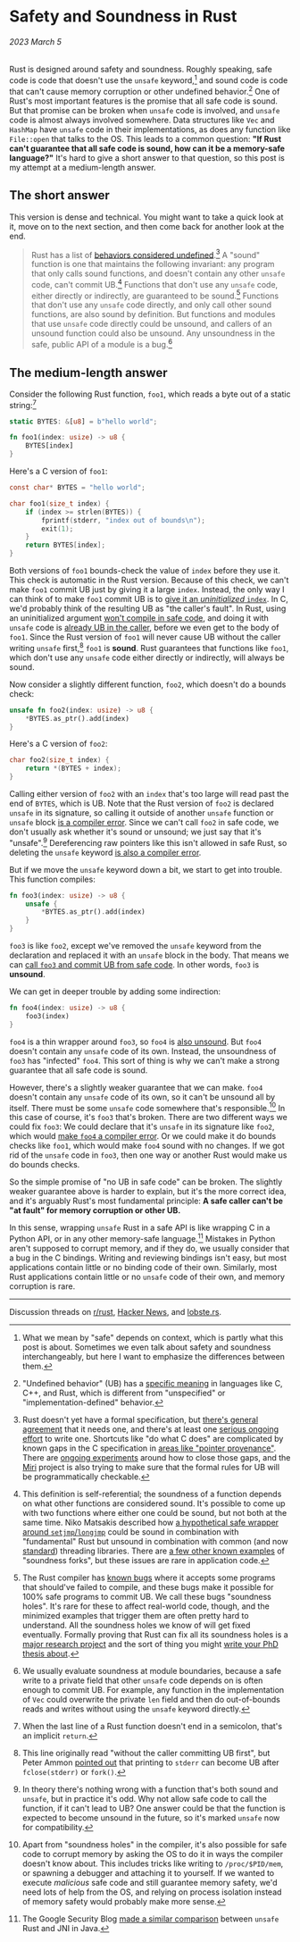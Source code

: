 # Safety and Soundness in Rust
###### 2023 March 5

Rust is designed around safety and soundness. Roughly speaking, safe code is
code that doesn't use the `unsafe` keyword,[^safe_meanings] and sound code is
code that can't cause memory corruption or other undefined
behavior.[^undefined_behavior] One of Rust's most important features is the
promise that all safe code is sound. But that promise can be broken when
`unsafe` code is involved, and `unsafe` code is almost always involved
somewhere. Data structures like `Vec` and `HashMap` have `unsafe` code in their
implementations, as does any function like `File::open` that talks to the OS.
This leads to a common question: **"If Rust can't guarantee that all safe code
is sound, how can it be a memory-safe language?"** It's hard to give a short
answer to that question, so this post is my attempt at a medium-length answer.

## The short answer

This version is dense and technical. You might want to take a quick look at it,
move on to the next section, and then come back for another look at the end.

> Rust has a list of [behaviors considered
> undefined](https://doc.rust-lang.org/reference/behavior-considered-undefined.html).[^formal_spec]
> A "sound" function is one that maintains the following invariant: any program
> that only calls sound functions, and doesn't contain any other `unsafe` code,
> can't commit UB.[^self_referential] Functions that don't use any `unsafe`
> code, either directly or indirectly, are guaranteed to be
> sound.[^soundness_holes] Functions that don't use any `unsafe` code
> directly, and only call other sound functions, are also sound by definition.
> But functions and modules that use `unsafe` code directly could be unsound,
> and callers of an unsound function could also be unsound. Any unsoundness in
> the safe, public API of a module is a bug.[^module_soundness]

## The medium-length answer

Consider the following Rust function, `foo1`, which reads a byte out of a
static string:[^implicit_return]

```rust
static BYTES: &[u8] = b"hello world";

fn foo1(index: usize) -> u8 {
    BYTES[index]
}
```

Here's a C version of `foo1`:

```c
const char* BYTES = "hello world";

char foo1(size_t index) {
    if (index >= strlen(BYTES)) {
        fprintf(stderr, "index out of bounds\n");
        exit(1);
    }
    return BYTES[index];
}
```

Both versions of `foo1` bounds-check the value of `index` before they use it.
This check is automatic in the Rust version. Because of this check, we can't
make `foo1` commit UB just by giving it a large `index`. Instead, the only way
I can think of to make `foo1` commit UB is to [give it an _uninitialized_
`index`][uninitialized_index]. In C, we'd probably think of the resulting UB as
"the caller's fault". In Rust, using an uninitialized argument [won't compile
in safe code][safe_code], and doing it with `unsafe` code is [already UB in the
caller][in_the_caller], before we even get to the body of `foo1`. Since the
Rust version of `foo1` will never cause UB without the caller writing `unsafe`
first,[^fclose] `foo1` is **sound**. Rust guarantees that functions like
`foo1`, which don't use any `unsafe` code either directly or indirectly, will
always be sound.

[uninitialized_index]: <https://godbolt.org/#g:!((g:!((g:!((h:codeEditor,i:(filename:'1',fontScale:14,fontUsePx:'0',j:1,lang:___c,selection:(endColumn:2,endLineNumber:19,positionColumn:2,positionLineNumber:19,selectionStartColumn:2,selectionStartLineNumber:19,startColumn:2,startLineNumber:19),source:'%23include+%3Cstddef.h%3E%0A%23include+%3Cstdio.h%3E%0A%23include+%3Cstdlib.h%3E%0A%23include+%3Cstring.h%3E%0A%0Aconst+char*+BYTES+%3D+%22hello+world%22%3B%0A%0Achar+foo1(size_t+index)+%7B%0A++++if+(index+%3E%3D+strlen(BYTES))+%7B%0A++++++++fprintf(stderr,+%22index+out+of+bounds%5Cn%22)%3B%0A++++++++exit(1)%3B%0A++++%7D%0A++++return+BYTES%5Bindex%5D%3B%0A%7D%0A%0Aint+main()+%7B%0A++++size_t+index%3B+//+uninitialized!!%0A++++foo1(index)%3B%0A%7D'),l:'5',n:'0',o:'C+source+%231',t:'0')),k:50,l:'4',n:'0',o:'',s:0,t:'0'),(g:!((h:executor,i:(argsPanelShown:'1',compilationPanelShown:'0',compiler:cclang1500,compilerName:'',compilerOutShown:'0',execArgs:'',execStdin:'',fontScale:14,fontUsePx:'0',j:1,lang:___c,libs:!(),options:'-fsanitize%3Dmemory',overrides:!(),runtimeTools:!(),source:1,stdinPanelShown:'1',tree:'1',wrap:'1'),l:'5',n:'0',o:'Executor+x86-64+clang+15.0.0+(C,+Editor+%231)',t:'0')),k:50,l:'4',n:'0',o:'',s:0,t:'0')),l:'2',n:'0',o:'',t:'0')),version:4>

[safe_code]: https://play.rust-lang.org/?version=stable&mode=debug&edition=2021&code=static+BYTES%3A+%26%5Bu8%5D+%3D+b%22hello+world%22%3B%0A%0Afn+foo1%28index%3A+usize%29+-%3E+u8+%7B%0A++++BYTES%5Bindex%5D%0A%7D%0A%0Afn+main%28%29+%7B%0A++++let+index%3B+%2F%2F+uninitialized%0A++++foo1%28index%29%3B%0A%7D%0A

[in_the_caller]: https://play.rust-lang.org/?version=stable&mode=debug&edition=2021&code=use+std%3A%3Amem%3A%3AMaybeUninit%3B%0Ause+std%3A%3Aptr%3A%3Acopy_nonoverlapping%3B%0A%0Afn+foo1%28_index%3A+usize%29+%7B%0A++++%2F%2F+The+body+here+doesn%27t+matter.+In+this+example+it%27s+empty.%0A%7D%0A%0Afn+main%28%29+%7B%0A++++%2F%2F+Note+that+we+*don%27t*+use+mem%3A%3Aunitialized%28%29+or+MaybeUninit%3A%3Aassume_init%28%29%0A++++%2F%2F+here%2C+because+we+want+to+demonstrate+UB+on+line+22+below%2C+and+either+of%0A++++%2F%2F+those+approaches+would+actually+be+UB+right+here%2C+because+returning+an%0A++++%2F%2F+uninitialized+integer+is+considered+%22using%22+it+%28today%29.%0A++++let+mut+index+%3D+0%3B%0A%0A++++%2F%2F+Copy+an+uninitialized+value+into+%60index%60.+Because+%60copy_nonoverlapping%60%0A++++%2F%2F+is+allowed+to+handle+uninitialized+values%2C+this+isn%27t+per+se+UB+%28today%29.%0A++++%2F%2F+The+C+equivalent+of+%60copy_nonoverlapping%60+is+%60memcpy%60.%0A++++unsafe+%7B%0A++++++++copy_nonoverlapping%28MaybeUninit%3A%3Auninit%28%29.as_ptr%28%29%2C+%26mut+index%2C+1%29%3B%0A++++%7D%0A%0A++++%2F%2F+Even+though+the+body+of+%60foo1%60+is+empty%2C+calling+it+with+an+uninitialized%0A++++%2F%2F+argument+is+UB+%28today%29.+If+you+run+this+with+Tools-%3EMiri+above%2C+it+fails%0A++++%2F%2F+on+this+line.%0A++++foo1%28index%29%3B%0A%7D%0A

Now consider a slightly different function, `foo2`, which doesn't do a bounds
check:

```rust
unsafe fn foo2(index: usize) -> u8 {
    *BYTES.as_ptr().add(index)
}
```

Here's a C version of `foo2`:

```c
char foo2(size_t index) {
    return *(BYTES + index);
}
```

Calling either version of `foo2` with an `index` that's too large will read
past the end of `BYTES`, which is UB. Note that the Rust version of `foo2` is
declared `unsafe` in its signature, so calling it outside of another `unsafe`
function or `unsafe` block [is a compiler error]. Since we can't call `foo2` in
safe code, we don't usually ask whether it's sound or unsound; we just say that
it's "unsafe".[^unsafe_and_sound] Dereferencing raw pointers like this isn't
allowed in safe Rust, so deleting the `unsafe` keyword [is also a compiler
error].

[is a compiler error]: https://play.rust-lang.org/?version=stable&mode=debug&edition=2021&code=static+BYTES%3A+%26%5Bu8%5D+%3D+b%22hello+world%22%3B%0A%0Aunsafe+fn+foo2%28index%3A+usize%29+-%3E+u8+%7B%0A++++*BYTES.as_ptr%28%29.add%28index%29%0A%7D%0A%0Afn+main%28%29+%7B%0A++++foo2%280%29%3B%0A%7D%0A

[is also a compiler error]: https://play.rust-lang.org/?version=stable&mode=debug&edition=2021&code=static+BYTES%3A+%26%5Bu8%5D+%3D+b%22hello+world%22%3B%0A%0Afn+foo2%28index%3A+usize%29+-%3E+u8+%7B%0A++++*BYTES.as_ptr%28%29.wrapping_add%28index%29%0A%7D

But if we move the `unsafe` keyword down a bit, we start to get into trouble.
This function compiles:

```rust
fn foo3(index: usize) -> u8 {
    unsafe {
        *BYTES.as_ptr().add(index)
    }
}
```

`foo3` is like `foo2`, except we've removed the `unsafe` keyword from the
declaration and replaced it with an `unsafe` block in the body. That means we
can [call `foo3` and commit UB from safe code][commit_ub]. In other words,
`foo3` is **unsound**.

[commit_ub]: https://play.rust-lang.org/?version=stable&mode=debug&edition=2021&code=static+BYTES%3A+%26%5Bu8%5D+%3D+b%22hello+world%22%3B%0A%0Afn+foo3%28index%3A+usize%29+-%3E+u8+%7B%0A++++unsafe+%7B%0A++++++++*BYTES.as_ptr%28%29.add%28index%29%0A++++%7D%0A%7D%0A%0Afn+main%28%29+%7B%0A++++%2F%2F+Use+an+index+that%27s+way+too+large.+In+debug+mode%2C+this+will+segfault.+If%0A++++%2F%2F+you+run+it+with+Tools+-%3E+Miri+in+the+top+right%2C+Miri+will+print+an%0A++++%2F%2F+%22out-of-bounds+pointer+arithmetic%22+error.%0A++++foo3%280xffffffff%29%3B%0A%7D%0A

We can get in deeper trouble by adding some indirection:

```rust
fn foo4(index: usize) -> u8 {
    foo3(index)
}
```

`foo4` is a thin wrapper around `foo3`, so `foo4` is [also
unsound].
But `foo4` doesn't contain any `unsafe` code of its own. Instead, the
unsoundness of `foo3` has "infected" `foo4`. This sort of thing is why we can't
make a strong guarantee that all safe code is sound.

[also unsound]: https://play.rust-lang.org/?version=stable&mode=debug&edition=2021&code=static+BYTES%3A+%26%5Bu8%5D+%3D+b%22hello+world%22%3B%0A%0Afn+foo3%28index%3A+usize%29+-%3E+u8+%7B%0A++++unsafe+%7B%0A++++++++*BYTES.as_ptr%28%29.add%28index%29%0A++++%7D%0A%7D%0A%0Afn+foo4%28index%3A+usize%29+-%3E+u8+%7B%0A++++foo3%28index%29%0A%7D%0A%0Afn+main%28%29+%7B%0A++++%2F%2F+Use+an+index+that%27s+way+too+large.+In+debug+mode%2C+this+will+segfault.+If%0A++++%2F%2F+you+run+it+with+Tools+-%3E+Miri+in+the+top+right%2C+Miri+will+print+an%0A++++%2F%2F+%22out-of-bounds+pointer+arithmetic%22+error.%0A++++foo4%280xffffffff%29%3B%0A%7D%0A

However, there's a slightly weaker guarantee that we can make. `foo4` doesn't
contain any `unsafe` code of its own, so it can't be unsound all by itself.
There must be some `unsafe` code somewhere that's
responsible.[^weird_exceptions] In this case of course, it's `foo3` that's
broken. There are two different ways we could fix `foo3`: We could declare that
it's `unsafe` in its signature like `foo2`, which would [make `foo4` a compiler
error][compiler_error]. Or we could make it do bounds checks like `foo1`, which
would make `foo4` sound with no changes. If we got rid of the `unsafe` code in
`foo3`, then one way or another Rust would make us do bounds checks.

[compiler_error]: https://play.rust-lang.org/?version=stable&mode=debug&edition=2021&code=static+BYTES%3A+%26%5Bu8%5D+%3D+b%22hello+world%22%3B%0A%0Aunsafe+fn+foo3%28index%3A+usize%29+-%3E+u8+%7B%0A++++*BYTES.as_ptr%28%29.add%28index%29%0A%7D%0A%0Afn+foo4%28index%3A+usize%29+-%3E+u8+%7B%0A++++foo3%28index%29%0A%7D

So the simple promise of "no UB in safe code" can be broken. The slightly
weaker guarantee above is harder to explain, but it's the more correct idea,
and it's arguably Rust's most fundamental principle: **A safe caller can't be
"at fault" for memory corruption or other UB.**

In this sense, wrapping `unsafe` Rust in a safe API is like wrapping C
in a Python API, or in any other memory-safe language.[^google_jni]
Mistakes in Python aren't supposed to corrupt memory, and if they do,
we usually consider that a bug in the C bindings. Writing and reviewing
bindings isn't easy, but most applications contain little or no binding code of
their own. Similarly, most Rust applications contain little or no `unsafe` code
of their own, and memory corruption is rare.

---

Discussion threads on
[r/rust](https://www.reddit.com/r/rust/comments/11j8k8d/safety_and_soundness_in_rust/?),
[Hacker News](https://news.ycombinator.com/item?id=35032915), and
[lobste.rs](https://lobste.rs/s/tpstyz/safety_soundness_rust).

[^safe_meanings]: What we mean by "safe" depends on context, which is partly
  what this post is about. Sometimes we even talk about safety and soundness
  interchangeably, but here I want to emphasize the differences between them.

[^undefined_behavior]: "Undefined behavior" (UB) has a [specific
  meaning](https://en.wikipedia.org/wiki/Undefined_behavior) in languages like
  C, C++, and Rust, which is different from "unspecified" or
  "implementation-defined" behavior.

[^formal_spec]: Rust doesn't yet have a formal specification, but [there's
  general agreement](https://blog.m-ou.se/rust-standard/) that it needs one,
  and there's at least one [serious ongoing
  effort](https://ferrous-systems.com/ferrocene/) to write one. Shortcuts like
  "do what C does" are complicated by known gaps in the C specification in
  [areas like "pointer
  provenance"](https://www.ralfj.de/blog/2020/12/14/provenance.html). There are
  [ongoing experiments](https://github.com/rust-lang/rust/issues/95228) around
  how to close those gaps, and the [Miri](https://github.com/rust-lang/miri)
  project is also trying to make sure that the formal rules for UB will be
  programmatically checkable.

[^self_referential]: This definition is self-referential; the soundness of a
  function depends on what other functions are considered sound. It's possible
  to come up with two functions where either one could be sound, but not both
  at the same time. Niko Matsakis described how [a hypothetical safe wrapper
  around
  `setjmp`/`longjmp`](http://smallcultfollowing.com/babysteps/blog/2016/10/02/observational-equivalence-and-unsafe-code/#composing-unsafe-abstractions)
  could be sound in combination with "fundamental" Rust but unsound in
  combination with common (and now
  [standard](https://doc.rust-lang.org/stable/std/thread/fn.scope.html))
  threading libraries. There are [a few other known
  examples](https://github.com/rust-lang/unsafe-code-guidelines/issues/379) of
  "soundness forks", but these issues are rare in application code.

[^soundness_holes]: The Rust compiler has [known
  bugs](https://github.com/rust-lang/rust/issues/25860) where it
  accepts some programs that should've failed to compile, and these bugs make
  it possible for 100% safe programs to commit UB. We call these bugs
  "soundness holes". It's rare for these to affect real-world code, though, and
  the minimized examples that trigger them are often pretty hard to understand.
  All the soundness holes we know of will get fixed eventually. Formally
  proving that Rust can fix all its soundness holes is a [major research
  project](https://plv.mpi-sws.org/rustbelt/) and the sort of thing you might
  [write your PhD thesis about](https://research.ralfj.de/thesis.html).

[^module_soundness]: We usually evaluate soundness at module boundaries,
  because a safe write to a private field that other `unsafe` code depends on
  is often enough to commit UB. For example, any function in the implementation
  of `Vec` could overwrite the private `len` field and then do out-of-bounds
  reads and writes without using the `unsafe` keyword directly.

[^implicit_return]: When the last line of a Rust function doesn't end in a
  semicolon, that's an implicit `return`.

[^fclose]: This line originally read "without the caller committing UB first",
  but Peter Ammon [pointed out](https://news.ycombinator.com/item?id=35035347)
  that printing to `stderr` can become UB after `fclose(stderr)` or `fork()`.

[^unsafe_and_sound]: In theory there's nothing wrong with a function that's
  both sound and `unsafe`, but in practice it's odd. Why not allow safe code to
  call the function, if it can't lead to UB? One answer could be that the
  function is expected to become unsound in the future, so it's marked `unsafe`
  now for compatibility.

[^weird_exceptions]: Apart from "soundness holes" in the compiler, it's also
  possible for safe code to corrupt memory by asking the OS to do it in ways
  the compiler doesn't know about. This includes tricks like writing to
  `/proc/$PID/mem`, or spawning a debugger and attaching it to yourself. If we
  wanted to execute _malicious_ safe code and still guarantee memory safety,
  we'd need lots of help from the OS, and relying on process isolation instead
  of memory safety would probably make more sense.

[^google_jni]: The Google Security Blog [made a similar
  comparison](https://security.googleblog.com/2022/12/memory-safe-languages-in-android-13.html)
  between `unsafe` Rust and JNI in Java.
